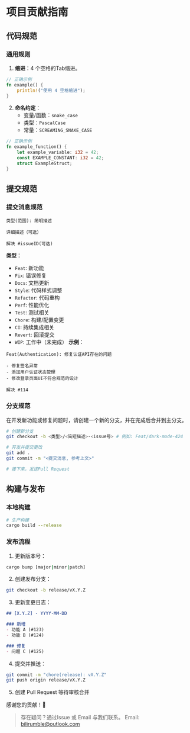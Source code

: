 # 项目贡献指南

## 代码规范
### 通用规则
1. **缩进**：4 个空格的Tab缩进。
```rust
// 正确示例
fn example() {
	println!("使用 4 空格缩进");
}
```
2. **命名约定**：
    - 变量/函数：`snake_case`
    - 类型：`PascalCase`
    - 常量：`SCREAMING_SNAKE_CASE`
```rust
// 正确示例
fn example_function() {
    let example_variable: i32 = 42;
    const EXAMPLE_CONSTANT: i32 = 42;
    struct ExampleStruct;
}
```

## 提交规范
### 提交消息规范
```
类型(范围): 简明描述

详细描述（可选）

解决 #issueID(可选)
```
**类型**：
- `Feat`: 新功能
- `Fix`: 错误修复
- `Docs`: 文档更新
- `Style`: 代码样式调整
- `Refactor`: 代码重构
- `Perf`: 性能优化
- `Test`: 测试相关
- `Chore`: 构建/配置变更
- `CI`: 持续集成相关
- `Revert`: 回滚提交
- `WIP`: 工作中（未完成）
**示例**：
```
Feat(Authentication): 修复认证API存在的问题

- 修复签名异常
- 添加用户认证状态管理
- 修改登录页面UI不符合规范的设计

解决 #114
```
### 分支规范
在开发新功能或修复问题时，请创建一个新的分支，并在完成后合并到主分支。
```bash
# 创建新分支
git checkout -b <类型>/<简短描述>-<issue号> # 例如: Feat/dark-mode-424

# 开发并提交更改
git add .
git commit -m "<提交消息, 参考上文>"

# 接下来，发送Pull Request
```
## 构建与发布
### 本地构建
```bash
# 生产构建
cargo build --release
```

### 发布流程
1. 更新版本号：
```bash
cargo bump [major|minor|patch]
```

2. 创建发布分支：
```bash
git checkout -b release/vX.Y.Z
```

3. 更新变更日志：
```markdown
## [X.Y.Z] - YYYY-MM-DD

### 新增
- 功能 A (#123)
- 功能 B (#124)

### 修复
- 问题 C (#125)
```

4. 提交并推送：
```bash
git commit -m "chore(release): vX.Y.Z"
git push origin release/vX.Y.Z
```
5. 创建 Pull Request 等待审核合并

感谢您的贡献！🎉

> 存在疑问？通过Issue 或 Email 与我们联系。
> Email: [bilirumble@outlook.com](mailto:bilirumble@outlook.com)
